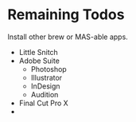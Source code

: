 # Remaining Todos

Install other brew or MAS-able apps.

- Little Snitch
- Adobe Suite
	- Photoshop
	- Illustrator
	- InDesign
	- Audition
- Final Cut Pro X
- 